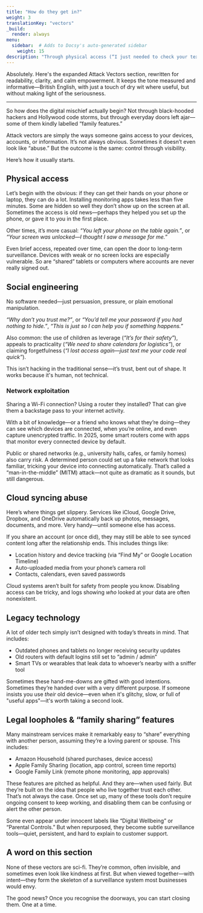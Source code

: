 ```yaml
---
title: "How do they get in?"
weight: 3
translationKey: "vectors"
_build:
  render: always
menu:
  sidebar:  # Adds to Docsy's auto-generated sidebar
    weight: 15
description: "Through physical access (“I just needed to check your texts”), sneaky features like cloud syncing, or techy tricks like spying on your Wi-Fi. Some methods are digital. Others are emotional."
---
```


Absolutely. Here's the expanded Attack Vectors section, rewritten for readability, clarity, and calm empowerment. It keeps the tone measured and informative—British English, with just a touch of dry wit where useful, but without making light of the seriousness.

---

So how does the digital mischief actually begin? Not through black-hooded hackers and Hollywood code storms, but through everyday doors left ajar—some of them kindly labelled “family features.”

Attack vectors are simply the ways someone gains access to your devices, accounts, or information. It’s not always obvious. Sometimes it doesn’t even look like “abuse.” But the outcome is the same: control through visibility.

Here’s how it usually starts.

## Physical access

Let’s begin with the obvious: if they can get their hands on your phone or laptop, they can do a lot.
Installing monitoring apps takes less than five minutes. Some are hidden so well they don’t show up on the screen at all. Sometimes the access is old news—perhaps they helped you set up the phone, or gave it to you in the first place.

Other times, it’s more casual: *“You left your phone on the table again.”*, or *“Your screen was unlocked—I thought I saw a message for me.”*

Even brief access, repeated over time, can open the door to long-term surveillance. Devices with weak or no screen locks are especially vulnerable. So are “shared” tablets or computers where accounts are never really signed out.

## Social engineering

No software needed—just persuasion, pressure, or plain emotional manipulation.

*“Why don’t you trust me?”*, or *“You’d tell me your password if you had nothing to hide.”*, *“This is just so I can help you if something happens.”*

Also common: the use of children as leverage (*“It’s for their safety”*), appeals to practicality (*“We need to share calendars for logistics”*), or claiming forgetfulness (*“I lost access again—just text me your code real quick”*).

This isn’t hacking in the traditional sense—it’s trust, bent out of shape. It works because it's human, not technical.

### Network exploitation

Sharing a Wi-Fi connection? Using a router they installed? That can give them a backstage pass to your internet activity.

With a bit of knowledge—or a friend who knows what they’re doing—they can see which devices are connected, when you’re 
online, and even capture unencrypted traffic. In 2025, some smart routers come with apps that monitor every connected 
device by default.

Public or shared networks (e.g., university halls, cafes, or family homes) also carry risk. A determined person could 
set up a fake network that looks familiar, tricking your device into connecting automatically. That’s called a 
“man-in-the-middle” (MITM) attack—not quite as dramatic as it sounds, but still dangerous.

## Cloud syncing abuse

Here’s where things get slippery. Services like iCloud, Google Drive, Dropbox, and OneDrive automatically back up 
photos, messages, documents, and more. Very handy—until someone else has access.

If you share an account (or once did), they may still be able to see synced content long after the relationship ends. 
This includes things like:

* Location history and device tracking (via “Find My” or Google Location Timeline)
* Auto-uploaded media from your phone’s camera roll
* Contacts, calendars, even saved passwords

Cloud systems aren’t built for safety from people you know. Disabling access can be tricky, and logs showing *who* 
looked at your data are often nonexistent.

## Legacy technology

A lot of older tech simply isn’t designed with today’s threats in mind. That includes:

* Outdated phones and tablets no longer receiving security updates
* Old routers with default logins still set to “admin / admin”
* Smart TVs or wearables that leak data to whoever’s nearby with a sniffer tool

Sometimes these hand-me-downs are gifted with good intentions. Sometimes they’re handed over with a very different purpose. If someone insists you use *their* old device—even when it's glitchy, slow, or full of "useful apps"—it's worth taking a second look.

## Legal loopholes & “family sharing” features

Many mainstream services make it remarkably easy to “share” everything with another person, assuming they’re a loving 
parent or spouse. This includes:

* Amazon Household (shared purchases, device access)
* Apple Family Sharing (location, app control, screen time reports)
* Google Family Link (remote phone monitoring, app approvals)

These features are pitched as helpful. And they are—when used fairly. But they’re built on the idea that people who 
live together trust each other. That’s not always the case. Once set up, many of these tools don’t require ongoing 
consent to keep working, and disabling them can be confusing or alert the other person.

Some even appear under innocent labels like “Digital Wellbeing” or “Parental Controls.” But when repurposed, they 
become subtle surveillance tools—quiet, persistent, and hard to explain to customer support.

## A word on this section

None of these vectors are sci-fi. They’re common, often invisible, and sometimes even look like kindness at first. But when viewed together—with intent—they form the skeleton of a surveillance system most businesses would envy.

The good news?
Once you recognise the doorways, you can start closing them. One at a time.

